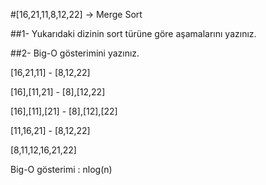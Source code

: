 #[16,21,11,8,12,22] -> Merge Sort

##1- Yukarıdaki dizinin sort türüne göre aşamalarını yazınız.

##2- Big-O gösterimini yazınız.

[16,21,11] - [8,12,22]

[16],[11,21] - [8],[12,22]

[16],[11],[21] - [8],[12],[22]

[11,16,21] - [8,12,22]

[8,11,12,16,21,22]

Big-O gösterimi : nlog(n)